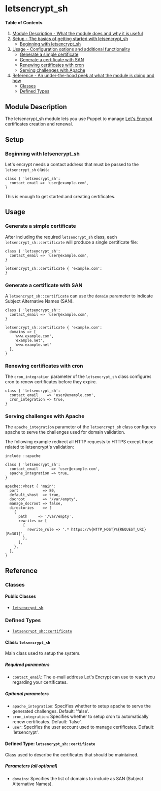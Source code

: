 # letsencrypt\_sh

#### Table of Contents

1. [Module Description - What the module does and why it is useful](#module-description)
2. [Setup - The basics of getting started with letsencrypt\_sh](#setup)
    * [Beginning with letsencrypt\_sh](#beginning-with-letsencrypt_sh)
3. [Usage - Configuration options and additional functionality](#usage)
    * [Generate a simple certificate](#generate-a-simple-certificate)
    * [Generate a certificate with SAN](#generate-a-certificate-with-san)
    * [Renewing certificates with cron](#renewing-certificates-with-cron)
    * [Serving challenges with Apache](#serving-challenges-with-apache)
4. [Reference - An under-the-hood peek at what the module is doing and how](#reference)
    * [Classes](#classes)
    * [Defined Types](#defined-types)

## Module Description

The letsencrypt\_sh module lets you use Puppet to manage [Let's Encrypt](https://letsencrypt.org/) certificates creation and renewal.

## Setup

### Beginning with letsencrypt\_sh

Let's encrypt needs a contact address that must be passed to the `letsencrypt_sh` class:

```puppet
class { 'letsencrypt_sh':
  contact_email => 'user@example.com',
}
```

This is enough to get started and creating certificates.

## Usage

### Generate a simple certificate

After including the required `letsencrypt_sh` class, each `letsencrypt_sh::certificate` will produce a single certificate file:

```puppet
class { 'letsencrypt_sh':
  contact_email => 'user@example.com',
}

letsencrypt_sh::certificate { 'example.com':
}
```

### Generate a certificate with SAN

A `letsencrypt_sh::certificate` can use the `domain` parameter to indicate Subject Alternative Names (SAN).

```puppet
class { 'letsencrypt_sh':
  contact_email => 'user@example.com',
}

letsencrypt_sh::certificate { 'example.com':
  domains => [
    'www.example.com',
    'example.net',
    'www.example.net'
  ],
}
```

### Renewing certificates with cron

The `cron_integration` parameter of the `letsencrypt_sh` class configures cron to renew certificates before they expire.

```puppet
class { 'letsencrypt_sh':
  contact_email    => 'user@example.com',
  cron_integration => true,
}
```

### Serving challenges with Apache

The `apache_integration` parameter of the `letsencrypt_sh` class configures apache to serve the challenges used for domain validation.

The following example redirect all HTTP requests to HTTPS except those related to letsencrypt's validation:

```puppet
include ::apache

class { 'letsencrypt_sh':
  contact_email      => 'user@example.com',
  apache_integration => true,
}

apache::vhost { 'main':
  port           => 80,
  default_vhost  => true,
  docroot        => '/var/empty',
  manage_docroot => false,
  directories    => [
    {
      path     => '/var/empty',
      rewrites => [
        {
          rewrite_rule => '.* https://%{HTTP_HOST}%{REQUEST_URI} [R=301]',
        },
      ],
    },
  ],
}
```

## Reference

### Classes

#### Public Classes

* [`letsencrypt_sh`](#class-letsencrypt_sh)

### Defined Types

* [`letsencrypt_sh::certificate`](#defined-type-letsencrypt_shcertificate)

#### Class: `letsencrypt_sh`

Main class used to setup the system.

##### Required parameters

* `contact_email`: The e-mail address Let's Encrypt can use to reach you regarding your certificates.

##### Optional parameters

* `apache_integration`: Specifies whether to setup apache to serve the generated challenges. Default: 'false'.
* `cron_integration`: Specifies whether to setup cron to automatically renew certificates. Default: 'false'.
* `user`: Specifies the user account used to manage certificates. Default: 'letsencrypt'.

#### Defined Type: `letsencrypt_sh::certificate`

Class used to describe the certificates that should be maintained.

##### Parameters (all optional)

* `domains`: Specifies the list of domains to include as SAN (Subject Alternative Names).
